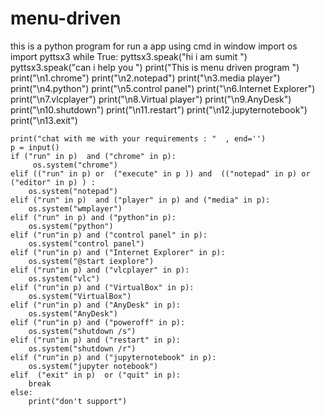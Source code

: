 # menu-driven
this is a python program for run a app using cmd in window
import os
import pyttsx3
while True:
    pyttsx3.speak("hi i am  sumit ")
    pyttsx3.speak("can i help you ")
    print("This is menu driven program ")
    print("\n1.chrome")
    print("\n2.notepad")
    print("\n3.media player")
    print("\n4.python")
    print("\n5.control panel")
    print("\n6.Internet Explorer")
    print("\n7.vlcplayer")
    print("\n8.Virtual player")
    print("\n9.AnyDesk")
    print("\n10.shutdown")
    print("\n11.restart")
    print("\n12.jupyternotebook")
    print("\n13.exit")
    
    print("chat with me with your requirements : "  , end='')
    p = input()
    if ("run" in p)  and ("chrome" in p):
         os.system("chrome")
    elif (("run" in p) or  ("execute" in p )) and  (("notepad" in p) or ("editor" in p) ) :
        os.system("notepad")
    elif ("run" in p)  and ("player" in p) and ("media" in p):
        os.system("wmplayer")
    elif ("run" in p) and ("python"in p):
        os.system("python")
    elif ("run"in p) and ("control panel" in p):
        os.system("control panel")
    elif ("run"in p) and ("Internet Explorer" in p):
        os.system("@start iexplore")
    elif ("run"in p) and ("vlcplayer" in p):
        os.system("vlc")
    elif ("run"in p) and ("VirtualBox" in p):
        os.system("VirtualBox")
    elif ("run"in p) and ("AnyDesk" in p):
        os.system("AnyDesk")
    elif ("run"in p) and ("poweroff" in p):
        os.system("shutdown /s")
    elif ("run"in p) and ("restart" in p):
        os.system("shutdown /r")
    elif ("run"in p) and ("jupyternotebook" in p):
        os.system("jupyter notebook")    
    elif  ("exit" in p)  or ("quit" in p):
        break
    else:
        print("don't support")
